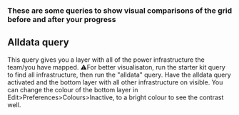 ### These are some queries to show visual comparisons of the grid before and after your progress

## Alldata query
This query gives you a layer with all of the power infrastructure the team/you have mapped. 
⚠️For better visualisaton, run the starter kit query to find all infrastructure, then run the "alldata" query. Have the alldata query activated and the bottom layer with all other infrastructure on visible. You can change the colour of the bottom layer in Edit>Preferences>Colours>Inactive, to a bright colour to see the contrast well.
